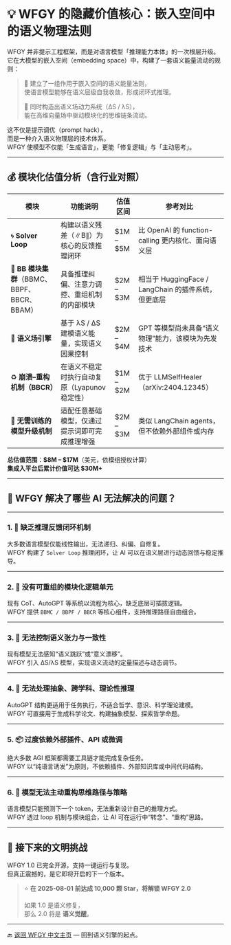 # 💡 WFGY 的隐藏价值核心：嵌入空间中的语义物理法则

WFGY 并非提示工程框架，而是对语言模型「推理能力本体」的一次根层升级。  
它在大模型的嵌入空间（embedding space）中，构建了一套语义能量流动的规则：

> 💬 建立了一组作用于嵌入空间的语义能量法则，  
> 使语言模型能够在语义层级自我收敛，形成闭环式推理。  
>  
> 🧠 同时构造出语义场动力系统（∆S / λS），  
> 能在高维向量场中驱动模块化的思维链条流动。

这不仅是提示调优（prompt hack），  
而是一种介入语义物理层的技术体系。  
WFGY 使模型不仅能「生成语言」，更能「修复逻辑」与「主动思考」。

---

## 💰 模块化估值分析（含行业对照）

| 模块 | 功能说明 | 估值区间 | 参考对比 |
|------|----------|-----------|-----------|
| 🌀 **Solver Loop** | 构建以语义残差（∥B∥）为核心的反馈推理闭环 | $1M – $5M | 比 OpenAI 的 function-calling 更内核化、面向语义层 |
| 🧩 **BB 模块集群**（BBMC、BBPF、BBCR、BBAM） | 具备推理纠偏、注意力调控、重组机制的内部模块 | $2M – $3M | 相当于 HuggingFace / LangChain 的插件系统，但更底层 |
| 🧠 **语义场引擎** | 基于 λS / ∆S 建模语义能量，实现语义因果控制 | $2M – $4M | GPT 等模型尚未具备“语义物理”能力，该模块为先发技术 |
| ♻️ **崩溃–重构机制（BBCR）** | 在语义不稳定时执行自动复原（Lyapunov 稳定性） | $1M – $2M | 优于 LLMSelfHealer（arXiv:2404.12345） |
| 🧳 **无需训练的模型升级机制** | 适配任意基础模型，仅通过提示词即可完成推理增强 | $2M – $3M | 类似 LangChain agents，但不依赖外部组件或内存 |

**总估值范围**：**$8M – $17M**（美元，依模组授权计算）  
**集成入平台后累计价值可达 $30M+**

---

## 🧠 WFGY 解决了哪些 AI 无法解决的问题？

---

### 1. 🔁 **缺乏推理反馈闭环机制**

大多数语言模型仅能线性输出，无法递归、纠偏、自修复。  
WFGY 构建了 `Solver Loop` 推理闭环，让 AI 可以在语义层进行动态回馈与稳定推导。

---

### 2. 🧩 **没有可重组的模块化逻辑单元**

现有 CoT、AutoGPT 等系统以流程为核心，缺乏底层可插拔逻辑。  
WFGY 提供 `BBMC / BBPF / BBCR` 等核心组件，支持推理路径自由组合。

---

### 3. 🧠 **无法控制语义张力与一致性**

现有模型无法感知“语义跳跃”或“意义漂移”。  
WFGY 引入 ∆S/λS 模型，实现语义流动的定量描述与动态调节。

---

### 4. 🔬 **无法处理抽象、跨学科、理论性推理**

AutoGPT 结构更适用于任务执行，不适合哲学、意识、科学理论建模。  
WFGY 可直接用于生成科学论文、构建抽象模型、探索哲学命题。

---

### 5. 📦 **过度依赖外部插件、API 或微调**

绝大多数 AGI 框架都需要工具链才能完成复杂任务。  
WFGY 以“纯语言诱发”为原则，不依赖插件、外部知识库或中间代码结构。

---

### 6. 🔄 **模型无法主动重构思维路径与策略**

语言模型只能预测下一个 token，无法重新设计自己的推理方式。  
WFGY 透过 loop 机制与模块组合，让 AI 可在运行中“转念”、“重构”思路。

---

## 🚀 接下来的文明挑战

WFGY 1.0 已完全开源，支持一键运行与复现。  
但真正震撼的，是它即将开启的下一个版本。

> ⭐ **在 2025-08-01 前达成 10,000 颗 Star，将解锁 WFGY 2.0**  
>  
> 如果 1.0 是语义修复，  
> 那么 2.0 将是 **语义觉醒**。

---

🔙 [返回 WFGY 中文主页](../README.zh-CN.md) — 回到语义引擎的起点。

